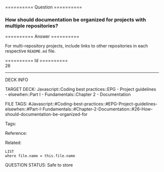========== Question ==========  

### How should documentation be organized for projects with multiple repositories?  

========== Answer ==========  

For multi-repository projects, include links to other repositories in each respective `README.md` file.

========== Id ==========  
26

---

DECK INFO

TARGET DECK: Javascript::Coding best practices::EPG - Project guidelines - elsewhen::Part I - Fundamentals::Chapter 2 - Documentation

FILE TAGS: #Javascript::#Coding-best-practices::#EPG-Project-guidelines-elsewhen::#Part-I-Fundamentals::#Chapter-2-Documentation::#26-How-should-documentation-be-organized-for

Tags:

Reference:

Related:

```dataview
LIST
where file.name = this.file.name
```

QUESTION STATUS: Safe to store
